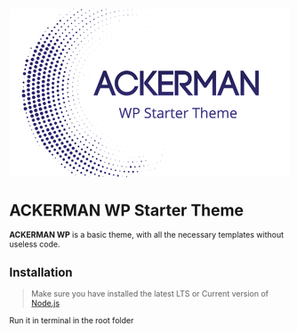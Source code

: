 ![ACKERMAN WP Starter Theme](/preview.png)

# ACKERMAN WP Starter Theme

**ACKERMAN WP** is a basic theme, with all the necessary templates without useless code.

## Installation

> Make sure you have installed the latest LTS or Current version of [Node.js](https://nodejs.org/)

Run it in terminal in the root folder
